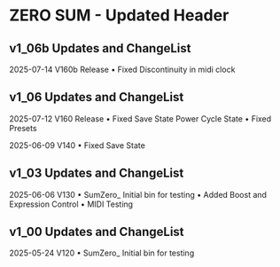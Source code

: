 # ZERO SUM - Updated Header

## v1_06b Updates and ChangeList

2025-07-14 V160b  Release
• Fixed Discontinuity in midi clock

## v1_06 Updates and ChangeList

2025-07-12 V160  Release
• Fixed Save State Power Cycle State
• Fixed Presets

2025-06-09 V140
• Fixed Save State


## v1_03 Updates and ChangeList

2025-06-06 V130
• SumZero_ Initial bin for testing 
• Added Boost and Expression Control
• MIDI Testing


## v1_00 Updates and ChangeList

2025-05-24 V120
• SumZero_ Initial bin for testing

